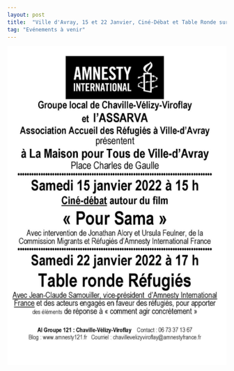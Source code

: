 ```yaml
---
layout: post
title:  "Ville d'Avray, 15 et 22 Janvier, Ciné-Débat et Table Ronde sur les Réfugiés"
tag: "Evénements à venir"
---
```


![Affiche](/_posts/1.PNG)
